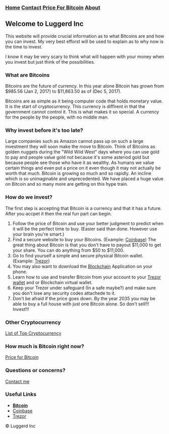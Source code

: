 ### [Home](index.md)  [Contact](contact.html)   [Price For Bitcoin](gains.html)   [About](about.html) 

## Welcome to Luggerd Inc
This website will provide crucial information as to what Bitcoins are and how you can invest. My very best efforst will be used to explain as to why now is the time to invest. 

I know it may be very scary to think what will happen with your money when you invest but just think of the possibilities.

### What are Bitcoins
Bitcoins are the future of currency. In this year alone Bitcoin has grown from $985.56 (Jan 2, 2017) to $11,863.50 as of (Dec 5, 2017). 

Bitcoins are as simple as it being computer code that holds monetary value. It is the start of cryptocurrency. This currency is diffirent in that the government cannot control it. This is what makes it so special. A currency for the people by the people, with no middle man. 

### Why invest before it's too late?
Large companies such as Amazon cannot pass up on such a large investment they will soon make the move to Bitcoin. 
Think of Bitcoins as golden nuggets during the "Wild Wild West" days where you can use gold to pay and people value gold not because it's some asteriod gold but because people see those who have it as wealthy. 
As humans we value certain things and even put a price on it even though it may not actually be worth that much.
Bitcoin is growing so much and so rapidly. An incline which is so unimaginable and unprecedented. 
We have placed a huge value on Bitcoin and so many more are getting on this hype train.

### How do we invest?
The first step is accepting that Bitcoin is a currency and that it has a future.
After you accpet it then the real fun part can begin.
1. Follow the price of Bitcoin and use your better judgment to predict when it will be the perfect time to buy. (Easier said than done. However use your brain you're smart.)
2. Find a secure website to buy your Bitcoins. (Example: [Coinbase](https://www.coinbase.com)) The great thing about Bitcoin is that you don't have to payout $11,000 to get your share. You can do anything from $50 to $11,000.
3. Go to find yourself a simple and secure physical Bitcoin wallet. (Example: [Trezor](http://a.co/9hV2qrt))
4. You may also want to download the [Blockchain](https://blockchain.info/) Application on your phone.
5. Learn how to use and transfer Bitcoin from your account to your [Trezor wallet](https://youtu.be/So42CYoQi4k) and or Blockchain virtual wallet.
6. Keep your Trezor under safeguard (In a safe maybe?) and make sure you don't lose any security codes attachede to it.
7. Don't be afraid if the price goes down. By the year 2035 you may be able to buy a full house with just one Bitcoin alone. 
So don't sell!!! Invest!!!

### Other Cryptocurrency

<a href="cryptocurrency.html">List of Top Cryptocurrency</a>

### How much is Bitcoin right now?

<a href="gains.html">Price for Bitcoin</a>

### Questions or concerns?
<div class="contact-btn"><a href="contact.html">Contact me</a>
      </div>
      
### Useful Links
<ul>
        <li><a href="https://www.Bitcoin.com"><b>Bitcoin</b></a></li>
        <li><a href="https://www.coinbase.com">Coinbase</a></li>
        <li><a href="http://a.co/9hV2qrt">Trezor</a></li>
      </ul>
      
<div class="navbar-text pull-left">
    &copy; Luggerd Inc
    </div>
